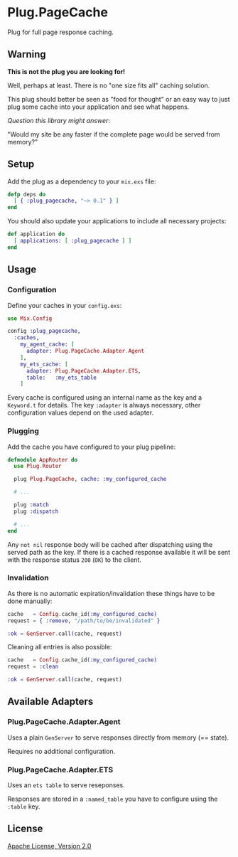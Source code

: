 # Plug.PageCache

Plug for full page response caching.


## Warning

__This is not the plug you are looking for!__

Well, perhaps at least. There is no "one size fits all" caching solution.

This plug should better be seen as "food for thought" or an easy way to
just plug some cache into your application and see what happens.

_Question this library might answer_:

"Would my site be any faster if the complete page would be served from memory?"


## Setup

Add the plug as a dependency to your `mix.exs` file:

```elixir
defp deps do
  [ { :plug_pagecache, "~> 0.1" } ]
end
```

You should also update your applications to include all necessary projects:

```elixir
def application do
  [ applications: [ :plug_pagecache ] ]
end
```


## Usage

### Configuration

Define your caches in your `config.exs`:

```elixir
use Mix.Config

config :plug_pagecache,
  :caches,
    my_agent_cache: [
      adapter: Plug.PageCache.Adapter.Agent
    ],
    my_ets_cache: [
      adapter: Plug.PageCache.Adapter.ETS,
      table:   :my_ets_table
    ]
```

Every cache is configured using an internal name as the key and a `Keyword.t`
for details. The key `:adapter` is always necessary, other configuration
values depend on the used adapter.

### Plugging

Add the cache you have configured to your plug pipeline:

```elixir
defmodule AppRouter do
  use Plug.Router

  plug Plug.PageCache, cache: :my_configured_cache

  # ...

  plug :match
  plug :dispatch

  # ...
end
```

Any `not nil` response body will be cached after dispatching using the
served path as the key. If there is a cached response available it will be
sent with the response status `200` (`OK`) to the client.

### Invalidation

As there is no automatic expiration/invalidation these things
have to be done manually:

```elixir
cache   = Config.cache_id(:my_configured_cache)
request = { :remove, "/path/to/be/invalidated" }

:ok = GenServer.call(cache, request)
```

Cleaning all entries is also possible:

```elixir
cache   = Config.cache_id(:my_configured_cache)
request = :clean

:ok = GenServer.call(cache, request)
```


## Available Adapters

### Plug.PageCache.Adapter.Agent

Uses a plain `GenServer` to serve responses directly from memory (== state).

Requires no additional configuration.

### Plug.PageCache.Adapter.ETS

Uses an `ets table` to serve reseponses.

Responses are stored in a `:named_table` you have to configure
using the `:table` key.


## License

[Apache License, Version 2.0](http://www.apache.org/licenses/LICENSE-2.0)

